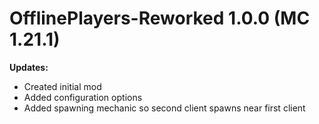 # OfflinePlayers-Reworked 1.0.0 (MC 1.21.1)

**Updates:**

- Created initial mod
- Added configuration options
- Added spawning mechanic so second client spawns near first client